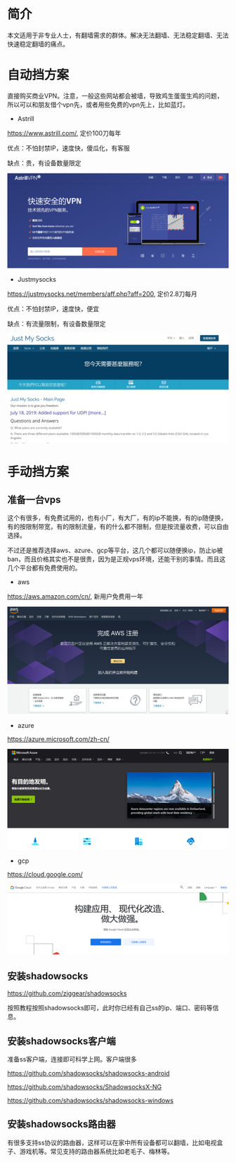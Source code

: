 # 简介
本文适用于非专业人士，有翻墙需求的群体。解决无法翻墙、无法稳定翻墙、无法快速稳定翻墙的痛点。

# 自动挡方案
直接购买商业VPN。注意，一般这些网站都会被墙，导致鸡生蛋蛋生鸡的问题，所以可以和朋友借个vpn先，或者用些免费的vpn先上，比如蓝灯。
* Astrill

https://www.astrill.com/, 定价100刀每年

优点：不怕封禁IP，速度快，傻瓜化，有客服

缺点：贵，有设备数量限定

![image](astrill.png)

* Justmysocks

https://justmysocks.net/members/aff.php?aff=200, 定价2.8刀每月

优点：不怕封禁IP，速度快，便宜

缺点：有流量限制，有设备数量限定

![image](justmysocks.png)

# 手动挡方案
## 准备一台vps

这个有很多，有免费试用的，也有小厂，有大厂，有的ip不能换，有的ip随便换，有的按限制带宽，有的限制流量，有的什么都不限制，但是按流量收费，可以自由选择。

不过还是推荐选择aws、azure、gcp等平台，这几个都可以随便换ip，防止ip被ban，而且价格其实也不是很贵，因为是正规vps环境，还能干别的事情。而且这几个平台都有免费使用的。

 * aws
 
 https://aws.amazon.com/cn/, 新用户免费用一年
 
![image](aws.png)

* azure

https://azure.microsoft.com/zh-cn/

![image](azure.png)

* gcp

https://cloud.google.com/

![image](gcp.png)

## 安装shadowsocks
https://github.com/ziggear/shadowsocks

按照教程按照shadowsocks即可，此时你已经有自己ss的ip、端口、密码等信息。

## 安装shadowsocks客户端
准备ss客户端，连接即可科学上网。客户端很多

https://github.com/shadowsocks/shadowsocks-android

https://github.com/shadowsocks/ShadowsocksX-NG

https://github.com/shadowsocks/shadowsocks-windows

## 安装shadowsocks路由器
有很多支持ss协议的路由器，这样可以在家中所有设备都可以翻墙，比如电视盒子、游戏机等。常见支持的路由器系统比如老毛子、梅林等。



